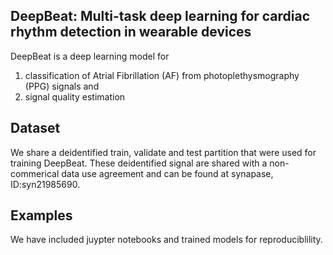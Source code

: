 DeepBeat: Multi-task deep learning for cardiac rhythm detection in wearable devices
------------------------------------------------------------------------------

DeepBeat is a deep learning model for
  1) classification of Atrial Fibrillation (AF) from photoplethysmography (PPG) signals and 
  2) signal quality estimation  

Dataset
-------
We share a deidentified train, validate and test partition that were used for training DeepBeat. These deidentified signal are shared with a non-commerical data use agreement and can be found at synapase, ID:syn21985690.


Examples
-------
We have included juypter notebooks and trained models for reproduciblility.
